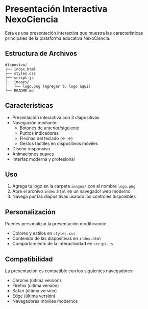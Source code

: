 # Presentación Interactiva NexoCiencia

Esta es una presentación interactiva que muestra las características principales de la plataforma educativa NexoCiencia.

## Estructura de Archivos

```
diaposiva/
├── index.html
├── styles.css
├── script.js
├── images/
│   └── logo.png (agregar tu logo aquí)
└── README.md
```

## Características

- Presentación interactiva con 3 diapositivas
- Navegación mediante:
  - Botones de anterior/siguiente
  - Puntos indicadores
  - Flechas del teclado (← →)
  - Gestos táctiles en dispositivos móviles
- Diseño responsivo
- Animaciones suaves
- Interfaz moderna y profesional

## Uso

1. Agrega tu logo en la carpeta `images/` con el nombre `logo.png`
2. Abre el archivo `index.html` en un navegador web moderno
3. Navega por las diapositivas usando los controles disponibles

## Personalización

Puedes personalizar la presentación modificando:

- Colores y estilos en `styles.css`
- Contenido de las diapositivas en `index.html`
- Comportamiento de la interactividad en `script.js`

## Compatibilidad

La presentación es compatible con los siguientes navegadores:
- Chrome (última versión)
- Firefox (última versión)
- Safari (última versión)
- Edge (última versión)
- Navegadores móviles modernos 